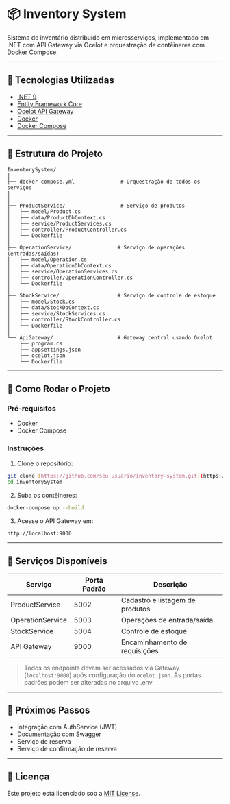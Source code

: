 # 📦 Inventory System

Sistema de inventário distribuído em microsserviços, implementado em .NET com API Gateway via Ocelot e orquestração de contêineres com Docker Compose.

---

## 🚀 Tecnologias Utilizadas

- [.NET 9](https://dotnet.microsoft.com/)
- [Entity Framework Core](https://docs.microsoft.com/en-us/ef/core/)
- [Ocelot API Gateway](https://ocelot.readthedocs.io/)
- [Docker](https://www.docker.com/)
- [Docker Compose](https://docs.docker.com/compose/)

---

## 🧱 Estrutura do Projeto

```plaintext
InventorySystem/
│
├── docker-compose.yml               # Orquestração de todos os serviços
│
│
├── ProductService/                  # Serviço de produtos
│   ├── model/Product.cs
│   ├── data/ProductDbContext.cs
│   ├── service/ProductServices.cs
│   ├── controller/ProductController.cs
│   └── Dockerfile
│
├── OperationService/               # Serviço de operações (entradas/saídas)
│   ├── model/Operation.cs
│   ├── data/OperationDbContext.cs
│   ├── service/OperationServices.cs
│   ├── controller/OperationController.cs
│   └── Dockerfile
│
├── StockService/                   # Serviço de controle de estoque
│   ├── model/Stock.cs
│   ├── data/StockDbContext.cs
│   ├── service/StockServices.cs
│   ├── controller/StockController.cs
│   └── Dockerfile
│
└── ApiGateway/                     # Gateway central usando Ocelot
    ├── program.cs
    ├── appsettings.json
    ├── ocelot.json
    └── Dockerfile
```

---

## 🐳 Como Rodar o Projeto

### Pré-requisitos

- Docker
- Docker Compose

### Instruções

1. Clone o repositório:

```bash
git clone [https://github.com/seu-usuario/inventory-system.git](https://github.com/Jjunior112/inventorySystemMicroservice)
cd inventorySystem
```

2. Suba os contêineres:

```bash
docker-compose up --build
```

3. Acesse o API Gateway em:

```
http://localhost:9000
```

---

## 🔁 Serviços Disponíveis

| Serviço           | Porta Padrão | Descrição                         |
|-------------------|--------------|-----------------------------------|
| ProductService    | 5002         | Cadastro e listagem de produtos  |
| OperationService  | 5003         | Operações de entrada/saída       |
| StockService      | 5004         | Controle de estoque              |
| API Gateway       | 9000         | Encaminhamento de requisições    |


> Todos os endpoints devem ser acessados via Gateway (`localhost:9000`) após configuração do `ocelot.json`.
> As portas padrões podem ser alteradas no arquivo .env
---

## 📌 Próximos Passos

- Integração com AuthService (JWT)
- Documentação com Swagger
- Serviço de reserva
- Serviço de confirmação de reserva
---

## 📄 Licença

Este projeto está licenciado sob a [MIT License](LICENSE).
